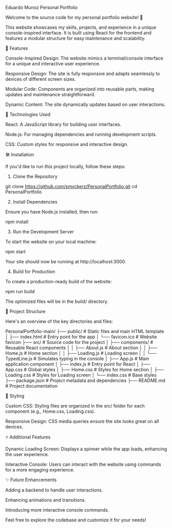 Eduardo Munoz Personal Portfolio

Welcome to the source code for my personal portfolio website! 🎉

This website showcases my skills, projects, and experience in a unique console-inspired interface. It is built using React for the frontend and features a modular structure for easy maintenance and scalability.

🚀 Features

Console-Inspired Design: The website mimics a terminal/console interface for a unique and interactive user experience.

Responsive Design: The site is fully responsive and adapts seamlessly to devices of different screen sizes.

Modular Code: Components are organized into reusable parts, making updates and maintenance straightforward.

Dynamic Content: The site dynamically updates based on user interactions.

🌟 Technologies Used

React: A JavaScript library for building user interfaces.

Node.js: For managing dependencies and running development scripts.

CSS: Custom styles for responsive and interactive design.

🛠️ Installation

If you'd like to run this project locally, follow these steps:

1. Clone the Repository

git clone https://github.com/smvckerz/PersonalPortfolio.git
cd PersonalPortfolio

2. Install Dependencies

Ensure you have Node.js installed, then run:

npm install

3. Run the Development Server

To start the website on your local machine:

npm start

Your site should now be running at http://localhost:3000.

4. Build for Production

To create a production-ready build of the website:

npm run build

The optimized files will be in the build/ directory.

📂 Project Structure

Here's an overview of the key directories and files:

PersonalPortfolio-main/
├── public/                 # Static files and main HTML template
│   ├── index.html          # Entry point for the app
│   └── favicon.ico         # Website favicon
├── src/                    # Source code for the project
│   ├── components/         # Reusable React components
│   │   ├── About.js        # About section
│   │   ├── Home.js         # Home section
│   │   ├── Loading.js      # Loading screen
│   │   └── TypedLine.js    # Simulates typing in the console
│   ├── App.js              # Main application component
│   ├── index.js            # Entry point for React
│   ├── App.css             # Global styles
│   ├── Home.css            # Styles for Home section
│   ├── Loading.css         # Styles for Loading screen
│   └── index.css           # Base styles
├── package.json            # Project metadata and dependencies
├── README.md               # Project documentation

🎨 Styling

Custom CSS: Styling files are organized in the src/ folder for each component (e.g., Home.css, Loading.css).

Responsive Design: CSS media queries ensure the site looks great on all devices.

⚡ Additional Features

Dynamic Loading Screen: Displays a spinner while the app loads, enhancing the user experience.

Interactive Console: Users can interact with the website using commands for a more engaging experience.

✨ Future Enhancements

Adding a backend to handle user interactions.

Enhancing animations and transitions.

Introducing more interactive console commands.

Feel free to explore the codebase and customize it for your needs!

